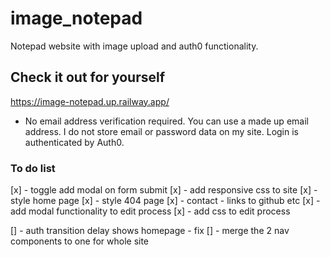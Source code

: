 # image_notepad
Notepad website with image upload and auth0 functionality.
## Check it out for yourself
https://image-notepad.up.railway.app/
 * No email address verification required. You can use a made up email address. I do not store email or password data on my site. Login is authenticated by Auth0.


### To do list
[x] - toggle add modal on form submit
[x] - add responsive css to site
[x] - style home page
[x] - style 404 page
[x] - contact - links to github etc
[x] - add modal functionality to edit process
[x] - add css to edit process

[] - auth transition delay shows homepage - fix
[] - merge the 2 nav components to one for whole site